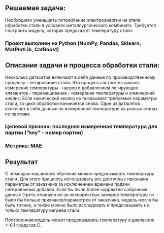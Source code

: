 ## Решаемая задача:
Необходимо уменьшить потребление электроэнергии на этапе обработки стали в условиях металлургического комбината. Требуется построить модель, которая предскажет температуру стали.

### Проект выполнен на Python (NumPy, Pandas, Sklearn, MatPlotLib, CatBoost)

## Описание задачи и процесса обработки стали:
Несколько датасетов включают в себя данные по производственному процессу - легирование стали. Это процесс состоит из циклов: измерение температуры - нагрев и добавлением легирующих элементов - перемешивание - измерение температуры и химический анализ. Если химический анализ не показывает требуемые параметры стали, то цикл обработки начинается снова. Один из датасетов включает в себя данные по измеренной температуре на разных этапах по партиям.

### Целевой признак: последняя измеренная температура для партии ("key" - номер партии)
### Метрика: MAE

## Результат
С помощью машинного обучения можно предсказывать температуру стали. Для этого пришлось использовать все доступные признаки/параметры от заказчика за исключением времени подачи легированных добавок. Если бы были более корректно собранные данные (треть откинули из-за некорректных замеров температуры) и было бы больше признаков/параметров от заказчика, модель могла бы быть точнее, а также можно было исследовать и предсказывать не только температуру нагрева стали. 

Построенная модель может предсказывать температуру в диапазоне +-6,1 градусов С.

